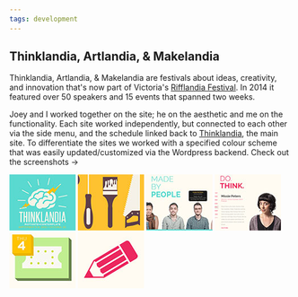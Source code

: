 ```yaml
---
tags: development
---
```


<article>
<h1>Thinklandia, Artlandia, & Makelandia</h1>
<section>
<p>Thinklandia, Artlandia, & Makelandia are festivals about ideas, creativity, and innovation that's now part of Victoria's <a href="http://rifflandia.com" target="_blank">Rifflandia Festival</a>. In 2014 it featured over 50 speakers and 15 events that spanned two weeks.</p>
<p>Joey and I worked together on the site; he on the aesthetic and me on the functionality. Each site worked independently, but connected to each other via the side menu, and the schedule linked back to <a href="http://www.thinklandia.ca" target="_blank">Thinklandia</a>, the main site. To differentiate the sites we worked with a specified colour scheme that was easily updated/customized via the Wordpress backend. Check out the screenshots &rarr;</p>
</section>
<aside>
	<div class="left">
		<a href="images/landia-1.jpg" class="fancybox" title="Thinklandia home page. Each festival featured a different logo but the same structure." rel="landia"><img src="images/landia-1-thumb.jpg" width="118" height="100"></a>
		<a href="images/landia-2.jpg" class="fancybox" title="Makelandia page, and the sidemenu which linked to the other sites" rel="landia"><img src="images/landia-2-thumb.jpg" width="118" height="100"></a>
		<a href="images/landia-3.jpg" class="fancybox" title="A horizontally scrolling list of volunteers with short pop-up blurbs above their heads" rel="landia"><img src="images/landia-3-thumb.jpg" width="118" height="100"></a>
		<a href="images/landia-4.jpg" class="fancybox" title="The list of speakers with introductions" rel="landia"><img src="images/landia-4-thumb.jpg" width="118" height="100"></a>
		<a href="images/landia-5.jpg" class="fancybox" title="Featured events between the three festivals" rel="landia"><img src="images/landia-5-thumb.jpg" width="118" height="100"></a>
		<a href="images/landia-6.jpg" class="fancybox" title="The schedule was split into sections and dynamically updated when a user clicked on the icon" rel="landia"><img src="images/landia-6-thumb.jpg" width="118" height="100"></a>
	</div>
</aside>
</article>
<div class="clear"></div>
